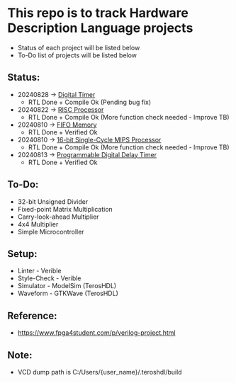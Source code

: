 # This repo is to track Hardware Description Language projects

- Status of each project will be listed below
- To-Do list of projects will be listed below

## Status:
- 20240828 -> [Digital Timer](/Digital_Timer/README.md)
    - RTL Done + Compile Ok (Pending bug fix)
- 20240822 -> [RISC Processor](/RISC_processor/README.md)
    - RTL Done + Compile Ok (More function check needed - Improve TB)
- 20240810 -> [FIFO Memory](/FIFO_Mem/README.md)
    - RTL Done + Verified Ok
- 20240810 -> [16-bit Single-Cycle MIPS Processor](/MIPS_Processor/README.md)
    - RTL Done + Compile Ok (More function check needed - Improve TB)
- 20240813 -> [Programmable Digital Delay Timer](/Program_Delay_Timer/README.md)
    - RTL Done + Verified Ok

## To-Do:
- 32-bit Unsigned Divider
- Fixed-point Matrix Multiplication
- Carry-look-ahead Multiplier
- 4x4 Multiplier
- Simple Microcontroller

## Setup:
- Linter      - Verible
- Style-Check - Verible
- Simulator   - ModelSim (TerosHDL)
- Waveform    - GTKWave  (TerosHDL)

## Reference:
- https://www.fpga4student.com/p/verilog-project.html

## Note:
- VCD dump path is C:/Users/{user_name}/.teroshdl/build